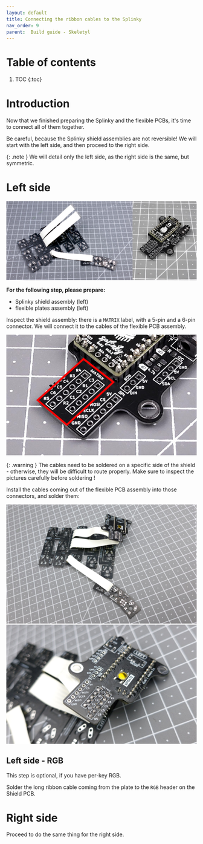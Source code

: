 ```yaml
---
layout: default
title: Connecting the ribbon cables to the Splinky
nav_order: 9
parent:  Build guide - Skeletyl
---
```


# Table of contents

1. TOC
{:toc}

# Introduction

Now that we finished preparing the Splinky and the flexible PCBs, it's time to connect all of them together. 

Be careful, because the Splinky shield assemblies are not reversible! We will start with the left side, and then proceed to the right side.

{: .note }
We will detail only the left side, as the right side is the same, but symmetric.

# Left side

![](../assets/pics/guides/cnano/33.jpg)

**For the following step, please prepare:**
- Splinky shield assembly (left)
- flexible plates assembly (left)

Inspect the shield assembly: there is a `MATRIX` label, with a 5-pin and a 6-pin connector. We will connect it to the cables of the flexible PCB assembly.

![](../assets/pics/guides/charybdis/45.jpg)

{: .warning }
The cables need to be soldered on a specific side of the shield - otherwise, they will be difficult to route properly. Make sure to inspect the pictures carefully before soldering !

Install the cables coming out of the flexible PCB assembly into those connectors, and solder them:

![](../assets/pics/guides/cnano/37.jpg)
![](../assets/pics/guides/cnano/38.jpg)

## Left side - RGB

This step is optional, if you have per-key RGB.

Solder the long ribbon cable coming from the plate to the `RGB` header on the Shield PCB.

# Right side

Proceed to do the same thing for the right side.